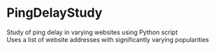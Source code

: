 # PingDelayStudy
Study of ping delay in varying websites using Python script<br />
Uses a list of website addresses with significantly varying popularities
